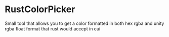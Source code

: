 # RustColorPicker

Small tool that allows you to get a color formatted in both hex rgba and unity rgba float format that rust would accept in cui
